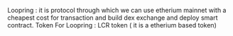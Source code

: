 Loopring : it is protocol through which we can use etherium mainnet with a 
cheapest cost for transaction and build dex exchange and deploy smart contract.
Token For Loopring : LCR token ( it is a etherium based token)

